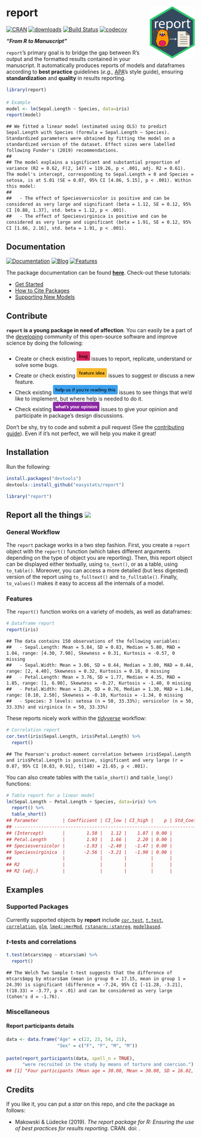 
# report <img src='man/figures/logo.png' align="right" height="139" />

[![CRAN](http://www.r-pkg.org/badges/version/report)](https://cran.r-project.org/package=report)
[![downloads](http://cranlogs.r-pkg.org/badges/report)](https://cran.r-project.org/package=report)
[![Build
Status](https://travis-ci.org/easystats/report.svg?branch=master)](https://travis-ci.org/easystats/report)
[![codecov](https://codecov.io/gh/easystats/report/branch/master/graph/badge.svg)](https://codecov.io/gh/easystats/report)

***“From R to Manuscript”***

`report`’s primary goal is to bridge the gap between R’s output and the
formatted results contained in your manuscript. It automatically
produces reports of models and dataframes according to **best practice**
guidelines (*e.g.,* [APA](https://www.apastyle.org/)’s style guide),
ensuring **standardization** and **quality** in results reporting.

``` r
library(report)

# Example
model <- lm(Sepal.Length ~ Species, data=iris)
report(model)
```

    ## We fitted a linear model (estimated using OLS) to predict Sepal.Length with Species (formula = Sepal.Length ~ Species). Standardized parameters were obtained by fitting the model on a standardized version of the dataset. Effect sizes were labelled following Funder's (2019) recommendations.
    ## 
    ## The model explains a significant and substantial proportion of variance (R2 = 0.62, F(2, 147) = 119.26, p < .001, adj. R2 = 0.61). The model's intercept, corresponding to Sepal.Length = 0 and Species = setosa, is at 5.01 (SE = 0.07, 95% CI [4.86, 5.15], p < .001). Within this model:
    ## 
    ##   - The effect of Speciesversicolor is positive and can be considered as very large and significant (beta = 1.12, SE = 0.12, 95% CI [0.88, 1.37], std. beta = 1.12, p < .001).
    ##   - The effect of Speciesvirginica is positive and can be considered as very large and significant (beta = 1.91, SE = 0.12, 95% CI [1.66, 2.16], std. beta = 1.91, p < .001).

## Documentation

[![Documentation](https://img.shields.io/badge/documentation-report-orange.svg?colorB=E91E63)](https://easystats.github.io/report/)
[![Blog](https://img.shields.io/badge/blog-easystats-orange.svg?colorB=FF9800)](https://easystats.github.io/blog/posts/)
[![Features](https://img.shields.io/badge/features-report-orange.svg?colorB=2196F3)](https://easystats.github.io/report/reference/index.html)

The package documentation can be found
[**here**](https://easystats.github.io/report/). Check-out these
tutorials:

  - [Get
    Started](https://easystats.github.io/report/articles/report.html)
  - [How to Cite
    Packages](https://easystats.github.io/report/articles/cite_packages.html)
  - [Supporting New
    Models](https://easystats.github.io/report/articles/supporting_new_models.html)

## Contribute

**`report` is a young package in need of affection**. You can easily be
a part of the [developing](.github/CONTRIBUTING.md) community of this
open-source software and improve science by doing the following:

  - Create or check existing
    <a href=https://github.com/easystats/report/issues><img src="man/figures/issue_bug.png" height="25"></a>
    issues to report, replicate, understand or solve some bugs.
  - Create or check existing
    <a href=https://github.com/easystats/report/issues><img src="man/figures/issue_featureidea.png" height="25"></a>
    issues to suggest or discuss a new feature.
  - Check existing
    <a href=https://github.com/easystats/report/issues><img src="man/figures/issue_help.png" height="25"></a>
    issues to see things that we’d like to implement, but where help is
    needed to do it.
  - Check existing
    <a href=https://github.com/easystats/report/issues><img src="man/figures/issue_opinion.png" height="25"></a>
    issues to give your opinion and participate in package’s design
    discussions.

Don’t be shy, try to code and submit a pull request (See the
[contributing guide](.github/CONTRIBUTING.md)). Even if it’s not
perfect, we will help you make it great\!

## Installation

Run the following:

``` r
install.packages("devtools")
devtools::install_github("easystats/report")
```

``` r
library("report")
```

## Report all the things <a href=https://easystats.github.io/Psycho.jl/latest/><img src="https://www.memecreator.org/static/images/templates/2776.jpg" height="100"></a>

### General Workflow

The `report` package works in a two step fashion. First, you create a
`report` object with the `report()` function (which takes different
arguments depending on the type of object you are reporting). Then, this
report object can be displayed either textually, using `to_text()`, or
as a table, using `to_table()`. Moreover, you can access a more detailed
(but less digested) version of the report using `to_fulltext()` and
`to_fulltable()`. Finally, `to_values()` makes it easy to access all the
internals of a model.

### Features

The `report()` function works on a variety of models, as well as
dataframes:

``` r
# Dataframe report
report(iris)
```

    ## The data contains 150 observations of the following variables:
    ##   - Sepal.Length: Mean = 5.84, SD = 0.83, Median = 5.80, MAD = 1.04, range: [4.30, 7.90], Skewness = 0.31, Kurtosis = -0.57, 0 missing
    ##   - Sepal.Width: Mean = 3.06, SD = 0.44, Median = 3.00, MAD = 0.44, range: [2, 4.40], Skewness = 0.32, Kurtosis = 0.18, 0 missing
    ##   - Petal.Length: Mean = 3.76, SD = 1.77, Median = 4.35, MAD = 1.85, range: [1, 6.90], Skewness = -0.27, Kurtosis = -1.40, 0 missing
    ##   - Petal.Width: Mean = 1.20, SD = 0.76, Median = 1.30, MAD = 1.04, range: [0.10, 2.50], Skewness = -0.10, Kurtosis = -1.34, 0 missing
    ##   - Species: 3 levels: setosa (n = 50, 33.33%); versicolor (n = 50, 33.33%) and virginica (n = 50, 33.33%)

These reports nicely work within the
[*tidyverse*](https://github.com/tidyverse) workflow:

``` r
# Correlation report
cor.test(iris$Sepal.Length, iris$Petal.Length) %>% 
  report()
```

    ## The Pearson's product-moment correlation between iris$Sepal.Length and iris$Petal.Length is positive, significant and very large (r = 0.87, 95% CI [0.83, 0.91], t(148) = 21.65, p < .001).

You can also create tables with the `table_short()` and `table_long()`
functions:

``` r
# Table report for a linear model
lm(Sepal.Length ~ Petal.Length + Species, data=iris) %>% 
  report() %>% 
  table_short()
## Parameter         | Coefficient | CI_low | CI_high |    p | Std_Coefficient |  Fit
## ----------------------------------------------------------------------------------
## (Intercept)       |        1.50 |   1.12 |    1.87 | 0.00 |            1.50 |     
## Petal.Length      |        1.93 |   1.66 |    2.20 | 0.00 |            1.93 |     
## Speciesversicolor |       -1.93 |  -2.40 |   -1.47 | 0.00 |           -1.93 |     
## Speciesvirginica  |       -2.56 |  -3.21 |   -1.90 | 0.00 |           -2.56 |     
##                   |             |        |         |      |                 |     
## R2                |             |        |         |      |                 | 0.84
## R2 (adj.)         |             |        |         |      |                 | 0.83
```

## Examples

### Supported Packages

Currently supported objects by **report** include
[`cor.test`](https://stat.ethz.ch/R-manual/R-patched/library/stats/html/cor.test.html),
[`t.test`](https://stat.ethz.ch/R-manual/R-devel/library/stats/html/t.test.html),
[`correlation`](https://github.com/easystats/correlation),
[`glm`](https://stat.ethz.ch/R-manual/R-devel/library/stats/html/glm.html),
[`lme4::merMod`](https://github.com/lme4/lme4/),
[`rstanarm::stanreg`](https://github.com/stan-dev/rstanarm),
[`modelbased`](https://github.com/easystats/modelbased).

### *t*-tests and correlations

``` r
t.test(mtcars$mpg ~ mtcars$am) %>% 
  report()
```

    ## The Welch Two Sample t-test suggests that the difference of mtcars$mpg by mtcars$am (mean in group 0 = 17.15, mean in group 1 = 24.39) is significant (difference = -7.24, 95% CI [-11.28, -3.21], t(18.33) = -3.77, p < .01) and can be considered as very large (Cohen's d = -1.76).

### Miscellaneous

#### Report participants details

``` r
data <- data.frame("Age" = c(22, 23, 54, 21),
                   "Sex" = c("F", "F", "M", "M"))

paste(report_participants(data, spell_n = TRUE),
      "were recruited in the study by means of torture and coercion.")
## [1] "Four participants (Mean age = 30.00, Mean = 30.00, SD = 16.02, Median = 22.50, MAD = 1.48, range: [21, 54], Skewness = 1.98, Kurtosis = -0.67; 50.00% females) were recruited in the study by means of torture and coercion."
```

## Credits

If you like it, you can put a *star* on this repo, and cite the package
as follows:

  - Makowski & Lüdecke (2019). *The report package for R: Ensuring the
    use of best practices for results reporting*. CRAN. doi: .

